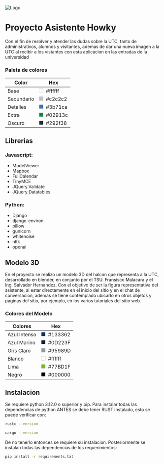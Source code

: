 ![Logo](./static/img/UTC_logo-plano.webp)

# Proyecto Asistente Howky

Con el fin de resolver y atender las dudas sobre la UTC, tanto de administrativos, alumnos y visitantes, ademas de dar una nueva imagen a la UTC al recibir a los vistantes con esta aplicacion en las entradas de la universidad

### Paleta de colores

| Color      | Hex               |
| ---------- | ----------------- |
| Base       | <span style="display:inline-block;width:12px;height:12px;background-color:#ffffff;border:1px solid #ccc;border-radius:2px;margin-right:4px;"></span> #ffffff |
| Secundario | <span style="display:inline-block;width:12px;height:12px;background-color:#c2c2c2;border:1px solid #ccc;border-radius:2px;margin-right:4px;"></span> #c2c2c2 |
| Detalles   | <span style="display:inline-block;width:12px;height:12px;background-color:#3b71ca;border:1px solid #ccc;border-radius:2px;margin-right:4px;"></span> #3b71ca |
| Extra      | <span style="display:inline-block;width:12px;height:12px;background-color:#02913c;border:1px solid #ccc;border-radius:2px;margin-right:4px;"></span> #02913c |
| Oscuro     | <span style="display:inline-block;width:12px;height:12px;background-color:#292f38;border:1px solid #ccc;border-radius:2px;margin-right:4px;"></span> #292f38 |


## Librerias
### Javascript:
  - ModelViewer
  - Mapbox
  - FullCalendar
  - TinyMCE
  - JQuery.Validate
  - JQuery Datatables

 ### Python:
  - Django
  - django-environ
  - pillow
  - gunicorn
  - whitenoise
  - nltk
  - openai

## Modelo 3D
En el proyecto se realizo un modelo 3D del halcon que representa a la UTC, desarrollado en blender, en conjunto por el TSU. Fransisco Malacara y el Ing. Salvador Hernandez.
Con el objetivo de ser la figura representativa del asistente, al estar directamente en el inicio del sitio y en el chat de conversacion, ademas se tiene contemplado ubicarlo en otros objetos y paginas del sitio, por ejemplo, en los varios tutoriales del sitio web.

### Colores del Modelo

| Colores      | Hex               |
| ------------ | ----------------- |
| Azul Intenso | <span style="display:inline-block;width:12px;height:12px;background-color:#133362;border:1px solid #ccc;border-radius:2px;margin-right:4px;"></span> #133362 |
| Azul Marino  | <span style="display:inline-block;width:12px;height:12px;background-color:#0D223F;border:1px solid #ccc;border-radius:2px;margin-right:4px;"></span> #0D223F |
| Gris Claro   | <span style="display:inline-block;width:12px;height:12px;background-color:#95989D;border:1px solid #ccc;border-radius:2px;margin-right:4px;"></span> #95989D |
| Blanco       | <span style="display:inline-block;width:12px;height:12px;background-color:#ffffff;border:1px solid #ccc;border-radius:2px;margin-right:4px;"></span> #ffffff |
| Lima         | <span style="display:inline-block;width:12px;height:12px;background-color:#77BD1F;border:1px solid #ccc;border-radius:2px;margin-right:4px;"></span> #77BD1F |
| Negro        | <span style="display:inline-block;width:12px;height:12px;background-color:#000000;border:1px solid #ccc;border-radius:2px;margin-right:4px;"></span> #000000 |


## Instalacion
 
Se requiere python 3.12.0 o superior y pip.
Para instalar todas las dependencias de python ANTES se debe tener RUST instalado, esto se puede verificar con:
```sh
rustc --version
```
```sh
cargo --version
```
De no tenerlo entonces se requiere su instalacion.
Posteriormente se instalan todas las dependencias de los requerimientos:
```sh
pip install -r requirements.txt
```
